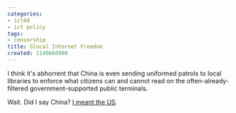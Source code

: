 ```yaml
---
categories:
- ict4d
- ict policy
tags:
- censorship
title: Glocal Internet Freedom
created: 1140660900
---
```

<p>I think it's abhorrent that China is even sending uniformed patrols to local libraries to enforce what citizens can and cannot read on the often-already-filtered government-supported public terminals.</p>

<p>Wait. Did I say China? <a href="https://www.washingtonpost.com/wp-dyn/content/article/2006/02/16/AR2006021602066.html?sub=AR">I meant the US</a>.</p>
